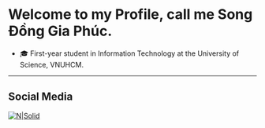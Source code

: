 # Welcome to my Profile, call me Song Đồng Gia Phúc.

- 🎓 First-year student in Information Technology at the University of Science, VNUHCM.

---
## Social Media

[![N|Solid](https://github.com/fusodoya/fusodoya/blob/main/icon/facebook1.png)](https://www.facebook.com/songdonggiaphuc)
